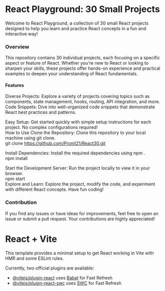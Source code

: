 # React Playground: 30 Small Projects
<p>Welcome to React Playground, a collection of 30 small React projects designed to help you learn and practice React concepts in a fun and interactive way!</p>

### Overview
<p>This repository contains 30 individual projects, each focusing on a specific aspect or feature of React. Whether you're new to React or looking to sharpen your skills, these projects offer hands-on experience and practical examples to deepen your understanding of React fundamentals.</p>

#### Features
<p>Diverse Projects: Explore a variety of projects covering topics such as components, state management, hooks, routing, API integration, and more.<br>
Code Snippets: Dive into well-organized code snippets that demonstrate React best practices and patterns.<br>

Easy Setup: Get started quickly with simple setup instructions for each project. No complex configurations required!<br>
How to Use
Clone the Repository: Clone this repository to your local machine using git clone.<br>
git clone https://github.com/Pronit21/React30.git<br>

Install Dependencies: Install the required dependencies using npm . <br>
npm install <br>

Start the Development Server: Run the project locally to view it in your browser. <br>
npm start <br>
Explore and Learn: Explore the project, modify the code, and experiment with different React concepts. Have fun coding! <br>

### Contribution
If you find any issues or have ideas for improvements, feel free to open an issue or submit a pull request. Your contributions are highly appreciated!


# React + Vite

This template provides a minimal setup to get React working in Vite with HMR and some ESLint rules.

Currently, two official plugins are available:

- [@vitejs/plugin-react](https://github.com/vitejs/vite-plugin-react/blob/main/packages/plugin-react/README.md) uses [Babel](https://babeljs.io/) for Fast Refresh
- [@vitejs/plugin-react-swc](https://github.com/vitejs/vite-plugin-react-swc) uses [SWC](https://swc.rs/) for Fast Refresh
